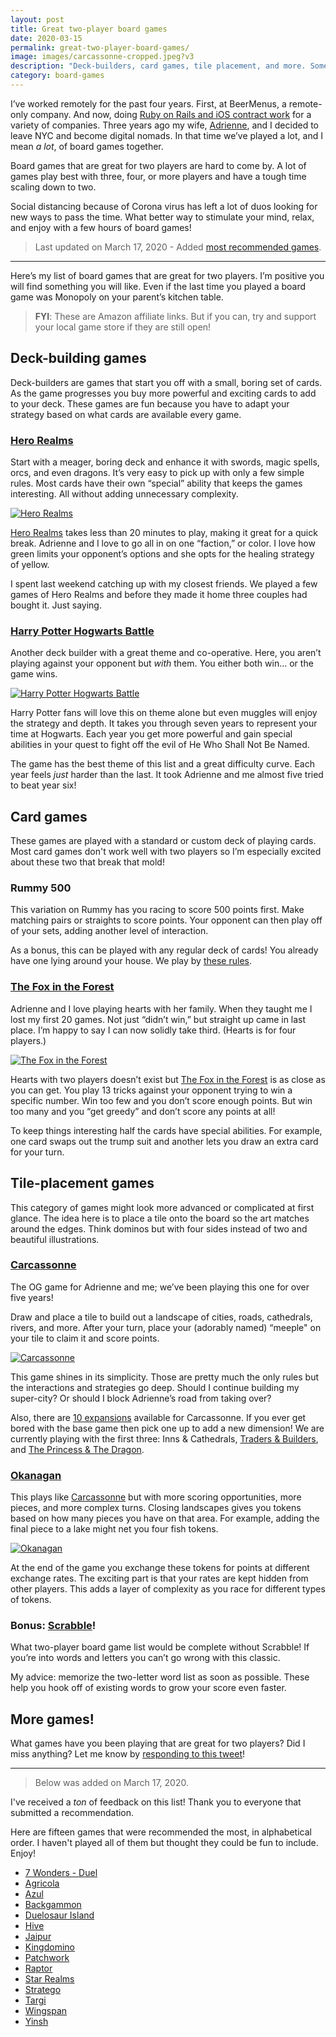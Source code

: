 ```yaml
---
layout: post
title: Great two-player board games
date: 2020-03-15
permalink: great-two-player-board-games/
image: images/carcassonne-cropped.jpeg?v3
description: "Deck-builders, card games, tile placement, and more. Some of my favorite board games to play with only two players."
category: board-games
---
```


I’ve worked remotely for the past four years. First, at BeerMenus, a remote-only company. And now, doing [Ruby on Rails and iOS contract work](/about) for a variety of companies. Three years ago my wife, [Adrienne](https://www.twitter.com/adrienneksmith), and I decided to leave NYC and become digital nomads. In that time we’ve played a lot, and I mean *a lot*, of board games together.

Board games that are great for two players are hard to come by. A lot of games play best with three, four, or more players and have a tough time scaling down to two.

Social distancing because of Corona virus has left a lot of duos looking for new ways to pass the time. What better way to stimulate your mind, relax, and enjoy with a few hours of board games!

> Last updated on March 17, 2020 -  Added [most recommended games](#more-games).

---

Here’s my list of board games that are great for two players. I’m positive you will find something you will like. Even if the last time you played a board game was Monopoly on your parent’s kitchen table.

> **FYI**: These are Amazon affiliate links. But if you can, try and support your local game store if they are still open!

## Deck-building games

Deck-builders are games that start you off with a small, boring set of cards. As the game progresses you buy more powerful and exciting cards to add to your deck. These games are fun because you have to adapt your strategy based on what cards are available every game.

### [Hero Realms](https://amzn.to/2TSM6mE)

Start with a meager, boring deck and enhance it with swords, magic spells, orcs, and even dragons. It’s very easy to pick up with only a few simple rules. Most cards have their own “special” ability that keeps the games interesting. All without adding unnecessary complexity.

[![Hero Realms](/images/hero-realms.jpeg)](https://amzn.to/2TSM6mE)

[Hero Realms](https://amzn.to/2TSM6mE) takes less than 20 minutes to play, making it great for a quick break.  Adrienne and I love to go all in on one “faction,” or color. I love how green limits your opponent’s options and she opts for the healing strategy of yellow.

I spent last weekend catching up with my closest friends. We played a few games of Hero Realms and before they made it home three couples had bought it. Just saying.

### [Harry Potter Hogwarts Battle](https://amzn.to/2U7E1JJ)

Another deck builder with a great theme and co-operative. Here, you aren’t playing against your opponent but *with* them. You either both win… or the game wins.

[![Harry Potter Hogwarts Battle](/images/harry-potter.jpeg)](https://amzn.to/2U7E1JJ)

Harry Potter fans will love this on theme alone but even muggles will enjoy the strategy and depth. It takes you through seven years to represent your time at Hogwarts. Each year you get more powerful and gain special abilities in your quest to fight off the evil of He Who Shall Not Be Named.

The game has the best theme of this list and a great difficulty curve. Each year feels *just* harder than the last. It took Adrienne and me almost five tried to beat year six!

## Card games

These games are played with a standard or custom deck of playing cards. Most card games don't work well with two players so I’m especially excited about these two that break that mold!

### Rummy 500

This variation on Rummy has you racing to score 500 points first. Make matching pairs or straights to score points. Your opponent can then play off of your sets, adding another level of interaction.

As a bonus, this can be played with any regular deck of cards! You already have one lying around your house. We play by [these rules](https://www.considerable.com/entertainment/card-games/rummy-500/).

### [The Fox in the Forest](https://amzn.to/2TRPVsd)

Adrienne and I love playing hearts with her family. When they taught me I lost my first 20 games. Not just “didn’t win,” but straight up came in last place. I’m happy to say I can now solidly take third. (Hearts is for four players.)

[![The Fox in the Forest](/images/the-fox-in-the-forest.jpeg)](https://amzn.to/2TRPVsd)

Hearts with two players doesn’t exist but [The Fox in the Forest](https://amzn.to/2TRPVsd) is as close as you can get. You play 13 tricks against your opponent trying to win a specific number. Win too few and you don’t score enough points. But win too many and you “get greedy” and don’t score any points at all!

To keep things interesting half the cards have special abilities. For example, one card swaps out the trump suit and another lets you draw an extra card for your turn.

## Tile-placement games

This category of games might look more advanced or complicated at first glance. The idea here is to place a tile onto the board so the art matches around the edges. Think dominos but with four sides instead of two and beautiful illustrations.

### [Carcassonne](https://amzn.to/33i8skw)

The OG game for Adrienne and me; we’ve been playing this one for over five years!

Draw and place a tile to build out a landscape of cities, roads, cathedrals, rivers, and more. After your turn, place your (adorably named) “meeple" on your tile to claim it and score points.

[![Carcassonne](/images/carcassonne.jpeg?v2)](https://amzn.to/33i8skw)

This game shines in its simplicity. Those are pretty much the only rules but the interactions and strategies go deep. Should I continue building my super-city? Or should I block Adrienne’s road from taking over?

Also, there are [10 expansions](https://amzn.to/3d6XqTR) available for Carcassonne. If you ever get bored with the base game then pick one up to add a new dimension! We are currently playing with the first three: Inns & Cathedrals, [Traders & Builders](https://amzn.to/3aWT4MV), and [The Princess & The Dragon](https://amzn.to/2IKUSwC).

### [Okanagan](https://amzn.to/2TQaDsr)

This plays like [Carcassonne](https://amzn.to/33i8skw) but with more scoring opportunities, more pieces, and more complex turns. Closing landscapes gives you tokens based on how many pieces you have on that area. For example, adding the final piece to a lake might net you four fish tokens.

[![Okanagan](/images/okanagan.jpg)](https://amzn.to/2TQaDsr)

At the end of the game you exchange these tokens for points at different exchange rates. The exciting part is that your rates are kept hidden from other players. This adds a layer of complexity as you race for different types of tokens.

### Bonus: [Scrabble](https://amzn.to/39OLrrM)!

What two-player board game list would be complete without Scrabble! If you’re into words and letters you can’t go wrong with this classic.

My advice: memorize the two-letter word list as soon as possible. These help you hook off of existing words to grow your score even faster.

## More games!

What games have you been playing that are great for two players? Did I miss anything? Let me know by [responding to this tweet](https://twitter.com/joemasilotti/status/1239316903895728129)!

---

> Below was added on March 17, 2020.

I've received a _ton_ of feedback on this list! Thank you to everyone that submitted a recommendation.

Here are fifteen games that were recommended the most, in alphabetical order. I haven't played all of them but thought they could be fun to include. Enjoy!

* [7 Wonders - Duel](https://amzn.to/2TXNeVV)
* [Agricola](https://amzn.to/2U018GY)
* [Azul](https://amzn.to/2UgrKTi)
* [Backgammon](https://amzn.to/3d78f8j)
* [Duelosaur Island](https://amzn.to/3b4hGTZ)
* [Hive](https://amzn.to/3ddPfoP)
* [Jaipur](https://amzn.to/2WjsKbT)
* [Kingdomino](https://amzn.to/2TXBXov)
* [Patchwork](https://amzn.to/2Wl18D5)
* [Raptor](https://amzn.to/33veU7Y)
* [Star Realms](https://amzn.to/38UYAOV)
* [Stratego](https://amzn.to/3b5KnzU)
* [Targi](https://amzn.to/2ITJO0j)
* [Wingspan](https://amzn.to/2UgyXCB)
* [Yinsh](https://amzn.to/39ZALGX0)
